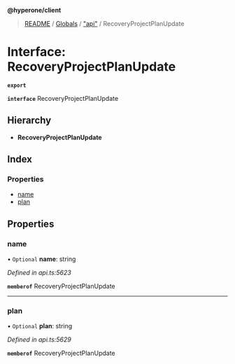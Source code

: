 **@hyperone/client**

> [README](../README.md) / [Globals](../globals.md) / ["api"](../modules/_api_.md) / RecoveryProjectPlanUpdate

# Interface: RecoveryProjectPlanUpdate

**`export`** 

**`interface`** RecoveryProjectPlanUpdate

## Hierarchy

* **RecoveryProjectPlanUpdate**

## Index

### Properties

* [name](_api_.recoveryprojectplanupdate.md#name)
* [plan](_api_.recoveryprojectplanupdate.md#plan)

## Properties

### name

• `Optional` **name**: string

*Defined in api.ts:5623*

**`memberof`** RecoveryProjectPlanUpdate

___

### plan

• `Optional` **plan**: string

*Defined in api.ts:5629*

**`memberof`** RecoveryProjectPlanUpdate
